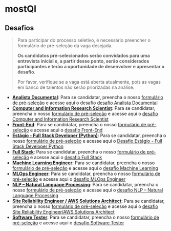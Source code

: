 # mostQI

## Desafios

> Para participar do processo seletivo, é necessário preencher o formulário de pré-seleção da vaga desejada.
> 
> **Os candidatos pré-selecionados serão convidados para uma entrevista inicial e, a partir desse ponto, serão considerados participantes e terão a oportunidade de desenvolver e apresentar o desafio**.
> 
> Por favor, verifique se a vaga está aberta atualmente, pois as vagas em banco de talentos não serão priorizadas na análise.



- **[Analista Documental](https://most.com.br/vaga/analista-documental/)**: Para se candidatar, preencha o nosso [formulário de pré-seleção](https://forms.gle/p9Krc3Yykaesf6Nz8) e acesse aqui o desafio [desafio Analista Documental](https://github.com/mostqi/desafios-analista-documental)
- **[Computer and Information Research Scientist](https://most.com.br/vaga/computer-and-information-research-scientist/)**: Para se candidatar, preencha o nosso [formulário de pré-seleção](https://forms.gle/C54GtVs95hTv1mZU9) e acesse aqui o [desafio Computer and Information Research Scientist](https://github.com/mostqi/desafios-analytical)
- **[Front-End](https://most.com.br/vaga/front-end/)**: Para se candidatar, preencha o nosso [formulário de pré-seleção](https://forms.gle/aQmLYRyXa4NPJBFA8) e acesse aqui o [desafio Front-End](https://github.com/mostqi/desafios-frontend)  
- **[Estágio - Full Stack Developer (Python)](https://most.com.br/vaga/rpa-full-stack-developer/)**: Para se candidatar, preencha o nosso [formulário de pré-seleção](https://forms.gle/iEtnhGG2k73V5Uf59) e acesse aqui o [Desafio Estágio - Full Stack Developer Python](https://github.com/mostqi/desafios-fullstack-python/tree/main/desafio-01)
- **[Full Stack](https://most.com.br/vaga/full-stack/)**: Para se candidatar, preencha o nosso [formulário de pré-seleção](https://forms.gle/JDGMRyKXoyv2w4pNA) e acesse aqui o [desafio Full Stack](https://github.com/mostqi/desafios-fullstack) 
- **[Machine Learning Engineer](https://most.com.br/vaga/machine-learning/)**: Para se candidatar, preencha o nosso [formulário de pré-seleção](https://docs.google.com/forms/d/e/1FAIpQLScc7__fMNEd-V--AlzbBx6Ff1l4Nh0jyWTfBmN0j-tPWaEnSw/viewform?usp=sf_link) e acesse aqui o [desafio Machine Learning](https://github.com/mostqi/desafios-ml)
- **[MLOps Engineer](https://most.com.br/vaga/mlops-engineer/)**: Para se candidatar, preencha o nosso [formulário de pré-seleção](https://docs.google.com/forms/d/e/1FAIpQLSdpzOedermDvf7IO7hp_AuN0xiIgreg7CprEYMgOB7Zg8PpcQ/viewform?usp=sf_link) e acesse aqui o [desafio MLOps Engineer](https://github.com/mostqi/desafios-mlops) 
- **[NLP – Natural Language Processing](https://most.com.br/vaga/nlp-natural-language-processing/)**: Para se candidatar, preencha o nosso [formulário de pré-seleção](https://forms.gle/9ykgLgK7BtkNHmyJ6) e acesse aqui o [desafio NLP – Natural Language Processing](https://github.com/mostqi/desafios-nlp)
- **[Site Reliability Engineer / AWS Solutions Architect](https://most.com.br/vaga/site-reliability-engineer-aws-solutions-architect/)**: Para se candidatar, preencha o nosso [formulário de pré-seleção](https://forms.gle/Nw8jVJUZY5kiRRKF7) e acesse aqui o [desafio Site Reliability Engineer/AWS Solutions Architect](https://github.com/mostqi/desafios-infra)
- **[Software Tester](https://most.com.br/vaga/analista-de-testes/)**: Para se candidatar, preencha o nosso [formulário de pré-seleção](https://forms.gle/s8V6C31CDxZSaeX78) e acesse aqui o [desafio Software Tester](https://github.com/mostqi/desafios-testes)

